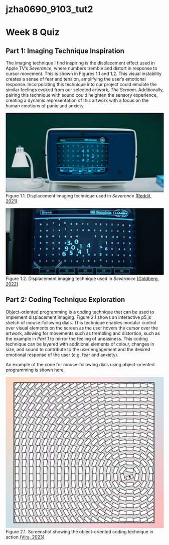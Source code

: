 # jzha0690_9103_tut2

# Week 8 Quiz
## Part 1: Imaging Technique Inspiration
The imaging technique I find inspiring is the displacement effect used in Apple TV’s *Severance*, where numbers tremble and distort in response to cursor movement. This is shown in Figures 1.1 and 1.2. This visual instability creates a sense of fear and tension, amplifying the user’s emotional response. Incorporating this technique into our project could emulate the similar feelings evoked from our selected artwork, *The Scream*. Additionally, pairing this technique with sound could heighten the sensory experience, creating a dynamic representation of this artwork with a focus on the human emotions of panic and anxiety.

![Screenshot 1 of displacement imaging technique used in Severance](images/Figure_1.1.jpg)
Figure 1.1. Displacement imaging technique used in *Severance* [(Reddit, 2021)](the_numbers_are_scary)


![Screenshot 2 of displacement imaging technique used in Severance](images/Figure_1.2.png)
Figure 1.2. Displacement imaging technique used in *Severance* [(Goldberg, 2022)](https://www.premiumbeat.com/blog/cinematographer-jessica-lee-gagne-on-shooting-severance/)


## Part 2: Coding Technique Exploration
Object-oriented programming is a coding technique that can be used to implement displacement imaging. Figure 2.1 shows an interactive p5.js sketch of mouse-following dials. This technique enables modular control over visual elements on the screen as the user hovers the cursor over the artwork, allowing for movements such as trembling and distortion, such as the example in *Part 1* to mirror the feeling of uneasiness. This coding technique can be layered with additional elements of colour, changes in size, and sound to contribute to the user engagement and the desired emotional response of the user (e.g. fear and anxiety).

An example of the code for mouse-following dials using object-oriented programming is shown [here](https://editor.p5js.org/pattvira/sketches/kaFjH5TcN).

![Screenshot showing the object-oriented coding technique in action](images/Figure_2.1.png)
Figure 2.1. Screenshot showing the object-oriented coding technique in action [(Vira, 2023)](https://www.youtube.com/watch?v=4lCD9B4Dlik)